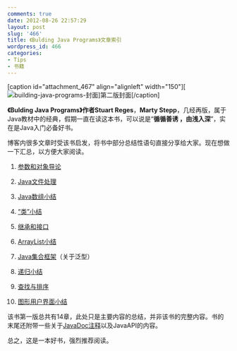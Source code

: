 ```yaml
---
comments: true
date: 2012-08-26 22:57:29
layout: post
slug: '466'
title: 《Bulding Java Programs》文章索引
wordpress_id: 466
categories:
- Tips
- 书籍
---
```


[caption id="attachment_467" align="alignleft" width="150"][![building-java-programs-封面](http://baham.co/wp-content/uploads/2012/08/51EEKpJ3DwL._SL500_AA300_-150x150.jpg)]第二版封面[/caption]

**《Bulding Java Programs》**作者**Stuart Reges**，**Marty Stepp**，几经再版，属于Java教材中的经典，假期一直在读这本书，可以说是“**循循善诱 ，由浅入深**”，实在是Java入门必备好书。

博客内很多文章时受该书启发，将书中部分总结性语句直接分享给大家。现在想做一下汇总，以方便大家阅读。





<!-- more -->





	
  1. [参数和对象导论](http://baham.co/07_25_221.html)

	
  2. [Java文件处理](http://baham.co/07_28_238.html)

	
  3. [Java数组小结](http://baham.co/07_29_275.html)

	
  4. [“类”小结](http://baham.co/08_02_310.html)

	
  5. [继承和接口](http://baham.co/08_02_313.html)

	
  6. [ArrayList小结](http://baham.co/08_03_353.html)

	
  7. [Java集合框架](http://baham.co/08_06_389.html)（关于泛型）

	
  8. [递归小结](http://baham.co/08_09_405.html)

	
  9. [查找与排序](http://baham.co/08_10_420.html)

	
  10. [图形用户界面小结](http://baham.co/08_15_424.html)


该书第一版总共有14章，此处只是主要内容的总结，并非该书的完整内容。书的末尾还附带一些关于[JavaDoc注释](http://baham.co/08_26_470.html)以及JavaAPI的内容。



总之，这是一本好书，强烈推荐阅读。
